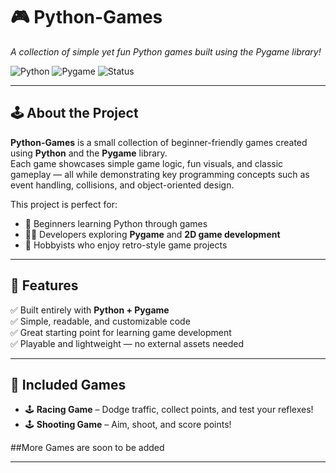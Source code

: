 # 🎮 Python-Games
*A collection of simple yet fun Python games built using the Pygame library!*

![Python](https://img.shields.io/badge/Python-3.x-blue.svg)
![Pygame](https://img.shields.io/badge/Library-Pygame-green.svg)
![Status](https://img.shields.io/badge/Status-Active-success.svg)

---

## 🕹️ About the Project
**Python-Games** is a small collection of beginner-friendly games created using **Python** and the **Pygame** library.  
Each game showcases simple game logic, fun visuals, and classic gameplay — all while demonstrating key programming concepts such as event handling, collisions, and object-oriented design.

This project is perfect for:
- 🧠 Beginners learning Python through games  
- 👨‍💻 Developers exploring **Pygame** and **2D game development**  
- 🎨 Hobbyists who enjoy retro-style game projects  

---

## 🎯 Features
✅ Built entirely with **Python + Pygame**  
✅ Simple, readable, and customizable code  
✅ Great starting point for learning game development  
✅ Playable and lightweight — no external assets needed  

---

## 🧩 Included Games
- 🕹️ **Racing Game** – Dodge traffic, collect points, and test your reflexes!
- 🕹️ **Shooting Game** – Aim, shoot, and score points!

##More Games are soon to be added

---

